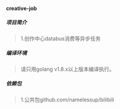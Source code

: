 #### creative-job

##### 项目简介
> 1.创作中心databus消费等异步任务

##### 编译环境
> 请只用golang v1.8.x以上版本编译执行。  

##### 依赖包
> 1.公共包github.com/namelessup/bilibili   
